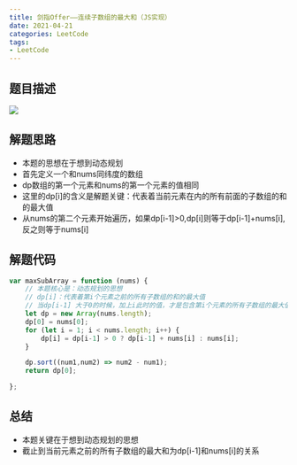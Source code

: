 ```yaml
---
title: 剑指Offer——连续子数组的最大和（JS实现）
date: 2021-04-21
categories: LeetCode
tags: 
- LeetCode
---
```

## 题目描述
![](https://img-blog.csdnimg.cn/img_convert/ada93af42de5ff6fa643a9c5959c3462.png)

## 解题思路
* 本题的思想在于想到动态规划
* 首先定义一个和nums同纬度的数组
* dp数组的第一个元素和nums的第一个元素的值相同
* 这里的dp[i]的含义是解题关键：代表着当前元素在内的所有前面的子数组的和的最大值
* 从nums的第二个元素开始遍历，如果dp[i-1]>0,dp[i]则等于dp[i-1]+nums[i],反之则等于nums[i]

## 解题代码
```js
var maxSubArray = function (nums) {
    // 本题核心是：动态规划的思想
    // dp[i]：代表着第i个元素之前的所有子数组的和的最大值
    // 当dp[i-1] 大于0的时候，加上i此时的值，才是包含第i个元素的所有子数组的最大值
    let dp = new Array(nums.length);
    dp[0] = nums[0];
    for (let i = 1; i < nums.length; i++) {
        dp[i] = dp[i-1] > 0 ? dp[i-1] + nums[i] : nums[i];
    }

    dp.sort((num1,num2) => num2 - num1);
    return dp[0];

};
```
## 总结
* 本题关键在于想到动态规划的思想
* 截止到当前元素之前的所有子数组的最大和为dp[i-1]和nums[i]的关系
